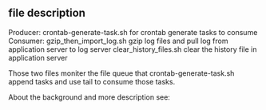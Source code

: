 ## file description
Producer:
crontab-generate-task.sh   for crontab generate tasks to consume
Consumer:
gzip_then_import_log.sh    gzip log files and pull log from application server to log server
clear_history_files.sh     clear the history file in application server

Those two files moniter the file queue that crontab-generate-task.sh append tasks
and use tail to consume those tasks.


About the background and more description 
see: